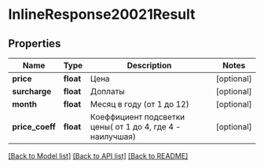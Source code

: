 # InlineResponse20021Result

## Properties
Name | Type | Description | Notes
------------ | ------------- | ------------- | -------------
**price** | **float** | Цена | [optional] 
**surcharge** | **float** | Доплаты | [optional] 
**month** | **float** | Месяц в году (от 1 до 12) | [optional] 
**price_coeff** | **float** | Коеффициент подсветки цены( от 1 до 4, где 4 - наилучшая) | [optional] 

[[Back to Model list]](../../README.md#documentation-for-models) [[Back to API list]](../../README.md#documentation-for-api-endpoints) [[Back to README]](../../README.md)

